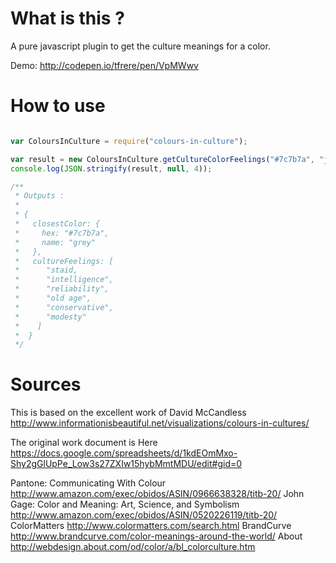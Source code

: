 # What is this ?

A pure javascript plugin to get the culture meanings for a color.

Demo: http://codepen.io/tfrere/pen/VpMWwv

# How to use

```javascript

var ColoursInCulture = require("colours-in-culture");

var result = new ColoursInCulture.getCultureColorFeelings("#7c7b7a", "japanese");
console.log(JSON.stringify(result, null, 4));

/**
 * Outputs :
 *
 * {
 *   closestColor: {
 *     hex: "#7c7b7a",
 *     name: "grey"
 *   },
 *   cultureFeelings: [
 *      "staid,
 *      "intelligence",
 *      "reliability",
 *      "old age",
 *      "conservative",
 *      "modesty"
 *    ]
 *  }
 */


```

# Sources

This is based on the excellent work of David McCandless
http://www.informationisbeautiful.net/visualizations/colours-in-cultures/

The original work document is Here
https://docs.google.com/spreadsheets/d/1kdEOmMxo-Shy2gGlUpPe_Low3s27ZXIw15hybMmtMDU/edit#gid=0

Pantone: Communicating With Colour	http://www.amazon.com/exec/obidos/ASIN/0966638328/titb-20/
John Gage: Color and Meaning: Art, Science, and Symbolism	http://www.amazon.com/exec/obidos/ASIN/0520226119/titb-20/
ColorMatters	http://www.colormatters.com/search.html
BrandCurve	http://www.brandcurve.com/color-meanings-around-the-world/
About	http://webdesign.about.com/od/color/a/bl_colorculture.htm
